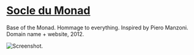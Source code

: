 # [Socle du Monad](https://socledumonad.com/)

Base of the Monad. Hommage to everything. Inspired by Piero Manzoni. Domain name + website, 2012.

![Screenshot.](https://netplasticism.com/images/screenshot-1024x768-222.jpg)
